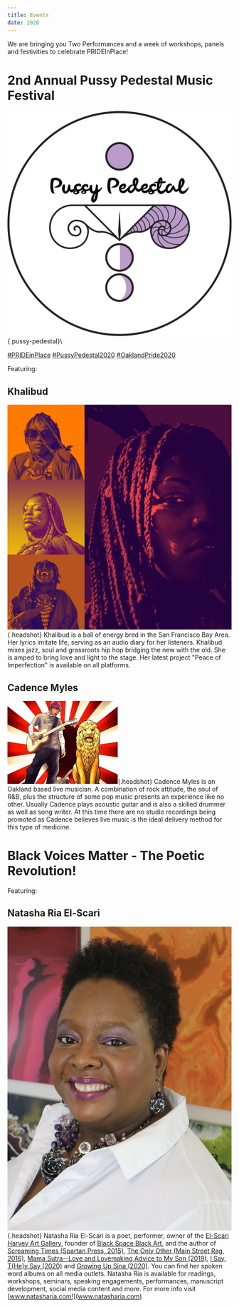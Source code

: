 ```yaml
---
title: Events
date: 2020
---
```

We are bringing you Two Performances and a week of workshops, panels and
festivities to celebrate PRIDEInPlace!

# 2nd Annual Pussy Pedestal Music Festival

![Pussy Pedestal Music Festival](images/branding/PP_Logo2019_Color.png){.pussy-pedestal}\ 

[#PRIDEinPlace]() [#PussyPedestal2020]() [#OaklandPride2020]()

Featuring:

## Khalibud

![Khalibud](images/headshots/Khalibud.jpg){.headshot} Khalibud is a ball of
energy bred in the San Francisco Bay Area. Her lyrics imitate life, serving as
an audio diary for her listeners. Khalibud mixes jazz, soul and grassroots hip
hop bridging the new with the old. She is amped to bring love and light to the
stage. Her latest project "Peace of Imperfection" is available on all platforms.

## Cadence Myles

![Cadence Myles](images/headshots/Cadence-Myles.jpg){.headshot} Cadence Myles is
an Oakland based live musician. A combination of rock attitude, the soul of R&B,
plus the structure of some pop music presents an experience like no
other. Usually Cadence plays acoustic guitar and is also a skilled drummer as
well as song writer. At this time there are no studio recordings being promoted
as Cadence believes live music is the ideal delivery method for this type of
medicine.


# Black Voices Matter - The Poetic Revolution!

Featuring:

## Natasha Ria El-Scari

![Natasha Ria El-Scari](images/headshots/Natasha-Ria.jpg){.headshot} Natasha Ria
El-Scari is a poet, performer, owner of the [El-Scari Harvey Art
Gallery](https://www.facebook.com/elscariharveyartgallery/), founder of [Black
Space Black Art](https://www.facebook.com/blackspaceblackart/), and the author
of [Screaming Times (Spartan Press, 2015)](http://www.natasharia.com), [The Only
Other (Main Street Rag, 2016)](http://www.natasharia.com), [Mama Sutra--Love and
Lovemaking Advice to My Son (2019)](https://www.amazon.com/dp/1690637595), [I
Say, T(He)y Say (2020)](https://www.amazon.com/dp/169928699X) and [Growing Up
Sina (2020)](https://www.amazon.com/dp/1699504369). You can find her spoken word
albums on all media outlets. Natasha Ria is available for readings, workshops,
seminars, speaking engagements, performances, manuscript development, social
media content and more. For more info visit
[www.natasharia.com!](www.natasharia.com)

